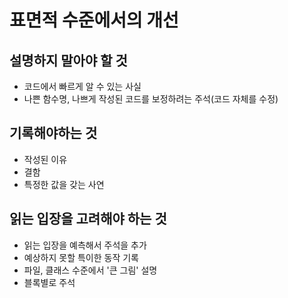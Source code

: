 # 표면적 수준에서의 개선

## 설명하지 말아야 할 것

- 코드에서 빠르게 알 수 있는 사실
- 나쁜 함수명, 나쁘게 작성된 코드를 보정하려는 주석(코드 자체를 수정)

## 기록해야하는 것

- 작성된 이유
- 결함
- 특정한 값을 갖는 사연

## 읽는 입장을 고려해야 하는 것

- 읽는 입장을 예측해서 주석을 추가
- 예상하지 못할 특이한 동작 기록
- 파일, 클래스 수준에서 '큰 그림' 설명
- 블록별로 주석